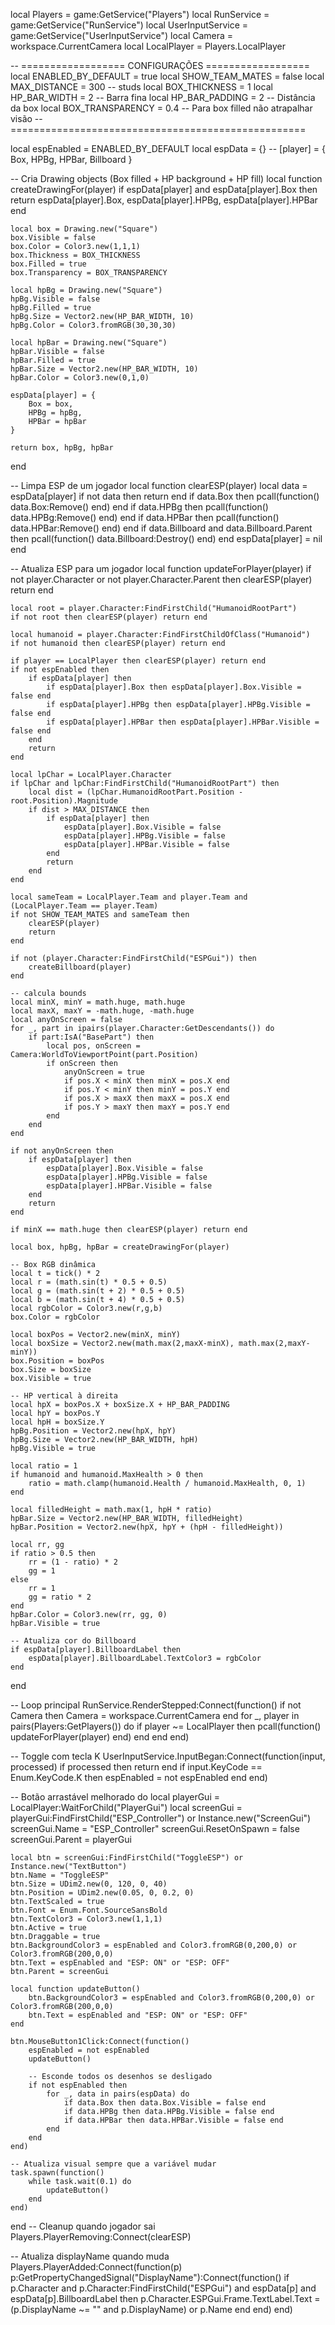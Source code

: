 local Players = game:GetService("Players")
local RunService = game:GetService("RunService")
local UserInputService = game:GetService("UserInputService")
local Camera = workspace.CurrentCamera
local LocalPlayer = Players.LocalPlayer

-- ================== CONFIGURAÇÕES ==================
local ENABLED_BY_DEFAULT = true
local SHOW_TEAM_MATES = false
local MAX_DISTANCE = 300 -- studs
local BOX_THICKNESS = 1
local HP_BAR_WIDTH = 2       -- Barra fina
local HP_BAR_PADDING = 2     -- Distância da box
local BOX_TRANSPARENCY = 0.4 -- Para box filled não atrapalhar visão
-- ===================================================

local espEnabled = ENABLED_BY_DEFAULT
local espData = {} -- [player] = { Box, HPBg, HPBar, Billboard }

-- Cria Drawing objects (Box filled + HP background + HP fill)
local function createDrawingFor(player)
	if espData[player] and espData[player].Box then
		return espData[player].Box, espData[player].HPBg, espData[player].HPBar
	end

	local box = Drawing.new("Square")
	box.Visible = false
	box.Color = Color3.new(1,1,1)
	box.Thickness = BOX_THICKNESS
	box.Filled = true
	box.Transparency = BOX_TRANSPARENCY

	local hpBg = Drawing.new("Square")
	hpBg.Visible = false
	hpBg.Filled = true
	hpBg.Size = Vector2.new(HP_BAR_WIDTH, 10)
	hpBg.Color = Color3.fromRGB(30,30,30)

	local hpBar = Drawing.new("Square")
	hpBar.Visible = false
	hpBar.Filled = true
	hpBar.Size = Vector2.new(HP_BAR_WIDTH, 10)
	hpBar.Color = Color3.new(0,1,0)

	espData[player] = {
		Box = box,
		HPBg = hpBg,
		HPBar = hpBar
	}

	return box, hpBg, hpBar
end

-- Limpa ESP de um jogador
local function clearESP(player)
	local data = espData[player]
	if not data then return end
	if data.Box then pcall(function() data.Box:Remove() end) end
	if data.HPBg then pcall(function() data.HPBg:Remove() end) end
	if data.HPBar then pcall(function() data.HPBar:Remove() end) end
	if data.Billboard and data.Billboard.Parent then
		pcall(function() data.Billboard:Destroy() end)
	end
	espData[player] = nil
end

-- Atualiza ESP para um jogador
local function updateForPlayer(player)
	if not player.Character or not player.Character.Parent then
		clearESP(player)
		return
	end

	local root = player.Character:FindFirstChild("HumanoidRootPart")
	if not root then clearESP(player) return end

	local humanoid = player.Character:FindFirstChildOfClass("Humanoid")
	if not humanoid then clearESP(player) return end

	if player == LocalPlayer then clearESP(player) return end
	if not espEnabled then
		if espData[player] then
			if espData[player].Box then espData[player].Box.Visible = false end
			if espData[player].HPBg then espData[player].HPBg.Visible = false end
			if espData[player].HPBar then espData[player].HPBar.Visible = false end
		end
		return
	end

	local lpChar = LocalPlayer.Character
	if lpChar and lpChar:FindFirstChild("HumanoidRootPart") then
		local dist = (lpChar.HumanoidRootPart.Position - root.Position).Magnitude
		if dist > MAX_DISTANCE then
			if espData[player] then
				espData[player].Box.Visible = false
				espData[player].HPBg.Visible = false
				espData[player].HPBar.Visible = false
			end
			return
		end
	end

	local sameTeam = LocalPlayer.Team and player.Team and (LocalPlayer.Team == player.Team)
	if not SHOW_TEAM_MATES and sameTeam then
		clearESP(player)
		return
	end

	if not (player.Character:FindFirstChild("ESPGui")) then
		createBillboard(player)
	end

	-- calcula bounds
	local minX, minY = math.huge, math.huge
	local maxX, maxY = -math.huge, -math.huge
	local anyOnScreen = false
	for _, part in ipairs(player.Character:GetDescendants()) do
		if part:IsA("BasePart") then
			local pos, onScreen = Camera:WorldToViewportPoint(part.Position)
			if onScreen then
				anyOnScreen = true
				if pos.X < minX then minX = pos.X end
				if pos.Y < minY then minY = pos.Y end
				if pos.X > maxX then maxX = pos.X end
				if pos.Y > maxY then maxY = pos.Y end
			end
		end
	end

	if not anyOnScreen then
		if espData[player] then
			espData[player].Box.Visible = false
			espData[player].HPBg.Visible = false
			espData[player].HPBar.Visible = false
		end
		return
	end

	if minX == math.huge then clearESP(player) return end

	local box, hpBg, hpBar = createDrawingFor(player)

	-- Box RGB dinâmica
	local t = tick() * 2
	local r = (math.sin(t) * 0.5 + 0.5)
	local g = (math.sin(t + 2) * 0.5 + 0.5)
	local b = (math.sin(t + 4) * 0.5 + 0.5)
	local rgbColor = Color3.new(r,g,b)
	box.Color = rgbColor

	local boxPos = Vector2.new(minX, minY)
	local boxSize = Vector2.new(math.max(2,maxX-minX), math.max(2,maxY-minY))
	box.Position = boxPos
	box.Size = boxSize
	box.Visible = true

	-- HP vertical à direita
	local hpX = boxPos.X + boxSize.X + HP_BAR_PADDING
	local hpY = boxPos.Y
	local hpH = boxSize.Y
	hpBg.Position = Vector2.new(hpX, hpY)
	hpBg.Size = Vector2.new(HP_BAR_WIDTH, hpH)
	hpBg.Visible = true

	local ratio = 1
	if humanoid and humanoid.MaxHealth > 0 then
		ratio = math.clamp(humanoid.Health / humanoid.MaxHealth, 0, 1)
	end

	local filledHeight = math.max(1, hpH * ratio)
	hpBar.Size = Vector2.new(HP_BAR_WIDTH, filledHeight)
	hpBar.Position = Vector2.new(hpX, hpY + (hpH - filledHeight))

	local rr, gg
	if ratio > 0.5 then
		rr = (1 - ratio) * 2
		gg = 1
	else
		rr = 1
		gg = ratio * 2
	end
	hpBar.Color = Color3.new(rr, gg, 0)
	hpBar.Visible = true

	-- Atualiza cor do Billboard
	if espData[player].BillboardLabel then
		espData[player].BillboardLabel.TextColor3 = rgbColor
	end
end

-- Loop principal
RunService.RenderStepped:Connect(function()
	if not Camera then Camera = workspace.CurrentCamera end
	for _, player in pairs(Players:GetPlayers()) do
		if player ~= LocalPlayer then
			pcall(function() updateForPlayer(player) end)
		end
	end
end)

-- Toggle com tecla K
UserInputService.InputBegan:Connect(function(input, processed)
	if processed then return end
	if input.KeyCode == Enum.KeyCode.K then
		espEnabled = not espEnabled
	end
end)

-- Botão arrastável melhorado
do
	local playerGui = LocalPlayer:WaitForChild("PlayerGui")
	local screenGui = playerGui:FindFirstChild("ESP_Controller") or Instance.new("ScreenGui")
	screenGui.Name = "ESP_Controller"
	screenGui.ResetOnSpawn = false
	screenGui.Parent = playerGui

	local btn = screenGui:FindFirstChild("ToggleESP") or Instance.new("TextButton")
	btn.Name = "ToggleESP"
	btn.Size = UDim2.new(0, 120, 0, 40)
	btn.Position = UDim2.new(0.05, 0, 0.2, 0)
	btn.TextScaled = true
	btn.Font = Enum.Font.SourceSansBold
	btn.TextColor3 = Color3.new(1,1,1)
	btn.Active = true
	btn.Draggable = true
	btn.BackgroundColor3 = espEnabled and Color3.fromRGB(0,200,0) or Color3.fromRGB(200,0,0)
	btn.Text = espEnabled and "ESP: ON" or "ESP: OFF"
	btn.Parent = screenGui

	local function updateButton()
		btn.BackgroundColor3 = espEnabled and Color3.fromRGB(0,200,0) or Color3.fromRGB(200,0,0)
		btn.Text = espEnabled and "ESP: ON" or "ESP: OFF"
	end

	btn.MouseButton1Click:Connect(function()
		espEnabled = not espEnabled
		updateButton()

		-- Esconde todos os desenhos se desligado
		if not espEnabled then
			for _, data in pairs(espData) do
				if data.Box then data.Box.Visible = false end
				if data.HPBg then data.HPBg.Visible = false end
				if data.HPBar then data.HPBar.Visible = false end
			end
		end
	end)

	-- Atualiza visual sempre que a variável mudar
	task.spawn(function()
		while task.wait(0.1) do
			updateButton()
		end
	end)
end
-- Cleanup quando jogador sai
Players.PlayerRemoving:Connect(clearESP)

-- Atualiza displayName quando muda
Players.PlayerAdded:Connect(function(p)
	p:GetPropertyChangedSignal("DisplayName"):Connect(function()
		if p.Character and p.Character:FindFirstChild("ESPGui") and espData[p] and espData[p].BillboardLabel then
			p.Character.ESPGui.Frame.TextLabel.Text = (p.DisplayName ~= "" and p.DisplayName) or p.Name
		end
	end)
end)
